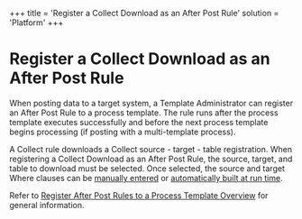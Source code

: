 +++
title = 'Register a Collect Download as an After Post Rule'
solution = 'Platform'
+++

# Register a Collect Download as an After Post Rule

When posting data to a target system, a Template Administrator can
register an After Post Rule to a process template. The rule runs after
the process template executes successfully and before the next process
template begins processing (if posting with a multi-template process).

A Collect rule downloads a Collect source - target - table registration.
When registering a Collect Download as an After Post Rule, the source,
target, and table to download must be selected. Once selected, the
source and target Where clauses can be [manually
entered](Register_a_Collect_Download_After_Post_Rule_Manually) or
[automatically built at run
time](Register_a_Collect_Download_After_Post_Rule_that_is_Built_Automatically).
 

Refer to [Register After Post Rules to a Process Template
Overview](Register_After_Post_Rules_to_a_Process_Template_Overview)
for general information.
